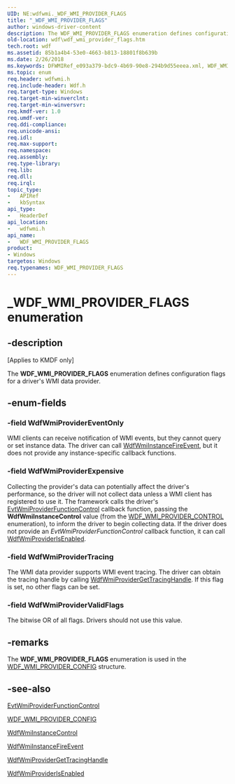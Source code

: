 ```yaml
---
UID: NE:wdfwmi._WDF_WMI_PROVIDER_FLAGS
title: "_WDF_WMI_PROVIDER_FLAGS"
author: windows-driver-content
description: The WDF_WMI_PROVIDER_FLAGS enumeration defines configuration flags for a driver's WMI data provider.
old-location: wdf\wdf_wmi_provider_flags.htm
tech.root: wdf
ms.assetid: 85b1a4b4-53e0-4663-b813-18801f8b639b
ms.date: 2/26/2018
ms.keywords: DFWMIRef_e093a379-bdc9-4b69-90e8-294b9d55eeea.xml, WDF_WMI_PROVIDER_FLAGS, WDF_WMI_PROVIDER_FLAGS enumeration, WdfWmiProviderEventOnly, WdfWmiProviderExpensive, WdfWmiProviderTracing, WdfWmiProviderValidFlags, _WDF_WMI_PROVIDER_FLAGS, kmdf.wdf_wmi_provider_flags, wdf.wdf_wmi_provider_flags, wdfwmi/WDF_WMI_PROVIDER_FLAGS, wdfwmi/WdfWmiProviderEventOnly, wdfwmi/WdfWmiProviderExpensive, wdfwmi/WdfWmiProviderTracing, wdfwmi/WdfWmiProviderValidFlags
ms.topic: enum
req.header: wdfwmi.h
req.include-header: Wdf.h
req.target-type: Windows
req.target-min-winverclnt: 
req.target-min-winversvr: 
req.kmdf-ver: 1.0
req.umdf-ver: 
req.ddi-compliance: 
req.unicode-ansi: 
req.idl: 
req.max-support: 
req.namespace: 
req.assembly: 
req.type-library: 
req.lib: 
req.dll: 
req.irql: 
topic_type:
-	APIRef
-	kbSyntax
api_type:
-	HeaderDef
api_location:
-	wdfwmi.h
api_name:
-	WDF_WMI_PROVIDER_FLAGS
product:
- Windows
targetos: Windows
req.typenames: WDF_WMI_PROVIDER_FLAGS
---
```


# _WDF_WMI_PROVIDER_FLAGS enumeration


## -description


<p class="CCE_Message">[Applies to KMDF only]</p>

The <b>WDF_WMI_PROVIDER_FLAGS</b> enumeration defines configuration flags for a driver's WMI data provider.


## -enum-fields




### -field WdfWmiProviderEventOnly

WMI clients can receive notification of WMI events, but they cannot query or set instance data. The driver can call <a href="https://msdn.microsoft.com/library/windows/hardware/ff551182">WdfWmiInstanceFireEvent</a>, but it does not provide any instance-specific callback functions.


### -field WdfWmiProviderExpensive

Collecting the provider's data can potentially affect the driver's performance, so the driver will not collect data unless a WMI client has registered to use it. The framework calls the driver's <a href="https://msdn.microsoft.com/89b48747-d3aa-48c7-825c-94545f378f07">EvtWmiProviderFunctionControl</a> callback function, passing the <b>WdfWmiInstanceControl</b> value (from the <a href="https://msdn.microsoft.com/library/windows/hardware/ff553078">WDF_WMI_PROVIDER_CONTROL</a> enumeration), to inform the driver to begin collecting data. If the driver does not provide an <i>EvtWmiProviderFunctionControl</i> callback function, it can call <a href="https://msdn.microsoft.com/library/windows/hardware/ff551200">WdfWmiProviderIsEnabled</a>.


### -field WdfWmiProviderTracing

The WMI data provider supports WMI event tracing. The driver can obtain the tracing handle by calling <a href="https://msdn.microsoft.com/library/windows/hardware/ff551198">WdfWmiProviderGetTracingHandle</a>. If this flag is set, no other flags can be set.


### -field WdfWmiProviderValidFlags

The bitwise OR of all flags. Drivers should not use this value.


## -remarks



The <b>WDF_WMI_PROVIDER_FLAGS</b> enumeration is used in the <a href="https://msdn.microsoft.com/library/windows/hardware/ff553067">WDF_WMI_PROVIDER_CONFIG</a> structure.




## -see-also




<a href="https://msdn.microsoft.com/89b48747-d3aa-48c7-825c-94545f378f07">EvtWmiProviderFunctionControl</a>



<a href="https://msdn.microsoft.com/library/windows/hardware/ff553067">WDF_WMI_PROVIDER_CONFIG</a>



<a href="https://msdn.microsoft.com/c545b0a6-bb36-47a7-b55c-ee7eed5ade3a">WdfWmiInstanceControl</a>



<a href="https://msdn.microsoft.com/library/windows/hardware/ff551182">WdfWmiInstanceFireEvent</a>



<a href="https://msdn.microsoft.com/library/windows/hardware/ff551198">WdfWmiProviderGetTracingHandle</a>



<a href="https://msdn.microsoft.com/library/windows/hardware/ff551200">WdfWmiProviderIsEnabled</a>
 

 

